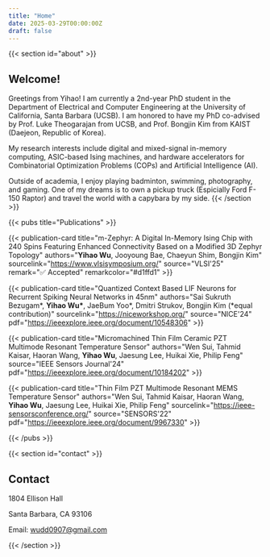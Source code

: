 ```yaml
---
title: "Home"
date: 2025-03-29T00:00:00Z
draft: false
---
```


{{< section id="about" >}}
## Welcome!

Greetings from Yihao! I am currently a 2nd-year PhD student in the Department of Electrical and Computer Engineering at the University of California, Santa Barbara (UCSB). I am honored to have my PhD co-advised by Prof. Luke Theogarajan from UCSB, and Prof. Bongjin Kim from KAIST (Daejeon, Republic of Korea). 

My research interests include digital and mixed-signal in-memory computing, ASIC-based Ising machines, and hardware accelerators for Combinatorial Optimization Problems (COPs) and Artificial Intelligence (AI). 

Outside of academia, I enjoy playing badminton, swimming, photography, and gaming. One of my dreams is to own a pickup truck (Espicially Ford F-150 Raptor) and travel the world with a capybara by my side.
{{< /section >}}

{{< pubs title="Publications" >}}
<div class="publication-grid">

{{< publication-card title="m-Zephyr: A Digital In-Memory Ising Chip with 240 Spins Featuring Enhanced Connectivity Based on a Modified 3D Zephyr Topology" authors="<strong>Yihao Wu</strong>, Jooyoung Bae, Chaeyun Shim, Bongjin Kim" sourcelink="https://www.vlsisymposium.org/" source="VLSI'25" remark="✅ Accepted" remarkcolor="#d1ffd1" >}}

{{< publication-card title="Quantized Context Based LIF Neurons for Recurrent Spiking Neural Networks in 45nm" authors="Sai Sukruth Bezugam*, <strong>Yihao Wu*</strong>, JaeBum Yoo*, Dmitri Strukov, Bongjin Kim (*equal contribution)" sourcelink="https://niceworkshop.org/" source="NICE'24" pdf="https://ieeexplore.ieee.org/document/10548306" >}}

{{< publication-card title="Micromachined Thin Film Ceramic PZT Multimode Resonant Temperature Sensor" authors="Wen Sui, Tahmid Kaisar, Haoran Wang, <strong>Yihao Wu</strong>, Jaesung Lee, Huikai Xie, Philip Feng" source="IEEE Sensors Journal'24" pdf="https://ieeexplore.ieee.org/document/10184202" >}}

{{< publication-card title="Thin Film PZT Multimode Resonant MEMS Temperature Sensor" authors="Wen Sui, Tahmid Kaisar, Haoran Wang, <strong>Yihao Wu</strong>, Jaesung Lee, Huikai Xie, Philip Feng" sourcelink="https://ieee-sensorsconference.org/" source="SENSORS'22" pdf="https://ieeexplore.ieee.org/document/9967330" >}}

</div>
{{< /pubs >}}

{{< section id="contact" >}}
## Contact

1804 Ellison Hall

Santa Barbara, CA 93106

Email: [wudd0907@gmail.com](wudd0907@gmail.com)

{{< /section >}}


